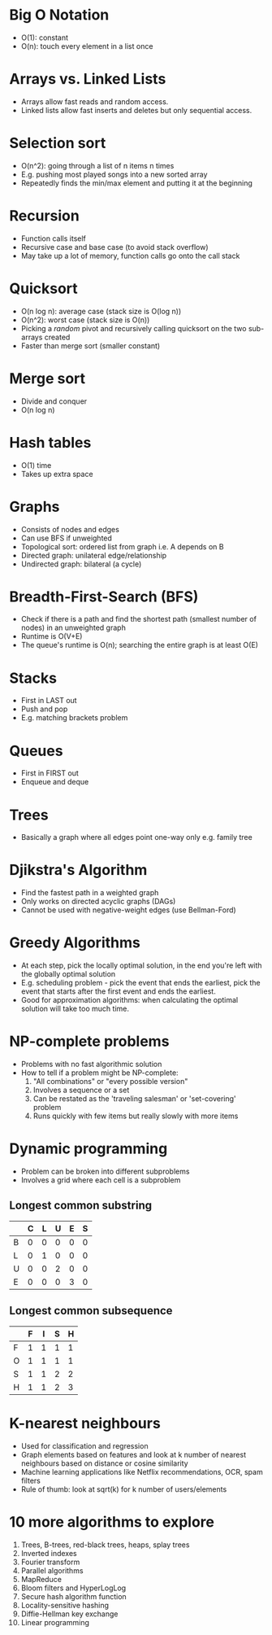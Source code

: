 # Big O Notation

- O(1): constant
- O(n): touch every element in a list once

# Arrays vs. Linked Lists

- Arrays allow fast reads and random access.
- Linked lists allow fast inserts and deletes but only sequential access.

# Selection sort

- O(n^2): going through a list of n items n times
- E.g. pushing most played songs into a new sorted array
- Repeatedly finds the min/max element and putting it at the beginning

# Recursion

- Function calls itself
- Recursive case and base case (to avoid stack overflow)
- May take up a lot of memory, function calls go onto the call stack

# Quicksort

- O(n log n): average case (stack size is O(log n))
- O(n^2): worst case (stack size is O(n))
- Picking a _random_ pivot and recursively calling quicksort on the two sub-arrays created
- Faster than merge sort (smaller constant)

# Merge sort

- Divide and conquer
- O(n log n)

# Hash tables

- O(1) time
- Takes up extra space

# Graphs

- Consists of nodes and edges
- Can use BFS if unweighted
- Topological sort: ordered list from graph i.e. A depends on B
- Directed graph: unilateral edge/relationship
- Undirected graph: bilateral (a cycle)

# Breadth-First-Search (BFS)

- Check if there is a path and find the shortest path (smallest number of nodes) in an unweighted graph
- Runtime is O(V+E)
- The queue's runtime is O(n); searching the entire graph is at least O(E)

# Stacks

- First in LAST out
- Push and pop
- E.g. matching brackets problem

# Queues

- First in FIRST out
- Enqueue and deque

# Trees

- Basically a graph where all edges point one-way only e.g. family tree

# Djikstra's Algorithm

- Find the fastest path in a weighted graph
- Only works on directed acyclic graphs (DAGs)
- Cannot be used with negative-weight edges (use Bellman-Ford)

# Greedy Algorithms

- At each step, pick the locally optimal solution, in the end you're left with the globally optimal solution
- E.g. scheduling problem - pick the event that ends the earliest, pick the event that starts after the first event and ends the earliest.
- Good for approximation algorithms: when calculating the optimal solution will take too much time.

# NP-complete problems

- Problems with no fast algorithmic solution
- How to tell if a problem might be NP-complete:
  1. "All combinations" or "every possible version"
  2. Involves a sequence or a set
  3. Can be restated as the 'traveling salesman' or 'set-covering' problem
  4. Runs quickly with few items but really slowly with more items

# Dynamic programming

- Problem can be broken into different subproblems
- Involves a grid where each cell is a subproblem

## Longest common substring

|     | C   | L   | U   | E   | S   |
| --- | --- | --- | --- | --- | --- |
| B   | 0   | 0   | 0   | 0   | 0   |
| L   | 0   | 1   | 0   | 0   | 0   |
| U   | 0   | 0   | 2   | 0   | 0   |
| E   | 0   | 0   | 0   | 3   | 0   |

## Longest common subsequence

|     | F   | I   | S   | H   |
| --- | --- | --- | --- | --- |
| F   | 1   | 1   | 1   | 1   |
| O   | 1   | 1   | 1   | 1   |
| S   | 1   | 1   | 2   | 2   |
| H   | 1   | 1   | 2   | 3   |

# K-nearest neighbours

- Used for classification and regression
- Graph elements based on features and look at k number of nearest neighbours based on distance or cosine similarity
- Machine learning applications like Netflix recommendations, OCR, spam filters
- Rule of thumb: look at sqrt(k) for k number of users/elements

# 10 more algorithms to explore

1. Trees, B-trees, red-black trees, heaps, splay trees
2. Inverted indexes
3. Fourier transform
4. Parallel algorithms
5. MapReduce
6. Bloom filters and HyperLogLog
7. Secure hash algorithm function
8. Locality-sensitive hashing
9. Diffie-Hellman key exchange
10. Linear programming
